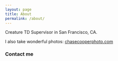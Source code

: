 ```yaml
---
layout: page
title: About
permalink: /about/
---
```

Creature TD Supervisor in San Francisco, CA.

I also take wonderful photos:
[chasecooperphoto.com](https://www.chasecooperphoto.com)

### Contact me
